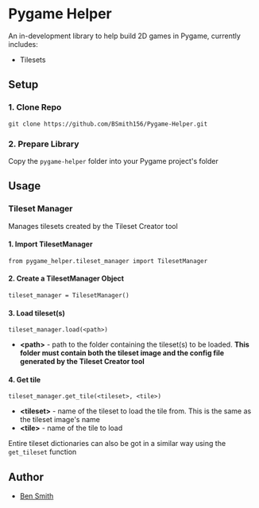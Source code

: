 # Pygame Helper
An in-development library to help build 2D games in Pygame, currently includes:
 *  Tilesets

## Setup
### 1. Clone Repo
`git clone https://github.com/BSmith156/Pygame-Helper.git`
### 2. Prepare Library
Copy the `pygame-helper` folder into your Pygame project's folder

## Usage
### Tileset Manager
Manages tilesets created by the Tileset Creator tool
#### 1. Import TilesetManager
`from pygame_helper.tileset_manager import TilesetManager`
#### 2. Create a TilesetManager Object
`tileset_manager = TilesetManager()`
#### 3. Load tileset(s)
`tileset_manager.load(<path>)`
 * **\<path\>** - path to the folder containing the tileset(s) to be loaded. **This folder must contain both the tileset image and the config file generated by the Tileset Creator tool**
#### 4. Get tile
`tileset_manager.get_tile(<tileset>, <tile>)`
 * **\<tileset\>** - name of the tileset to load the tile from. This is the same as the tileset image's name
 * **\<tile\>** - name of the tile to load

[//]: # (t)
Entire tileset dictionaries can also be got in a similar way using the `get_tileset` function

## Author
 * [Ben Smith](https://github.com/BSmith156)
